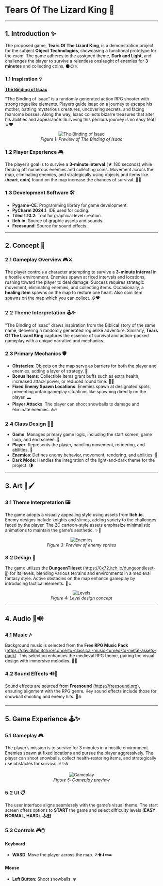 # **Tears Of The Lizard King** 🦎

---

## **1. Introduction** ✨

The proposed game, **Tears Of The Lizard King**, is a demonstration project for the subject **Object Technologies**, showcasing a functional prototype for the exam. The game adheres to the assigned theme, **Dark and Light**, and challenges the player to survive a relentless onslaught of enemies for **3 minutes** and collecting coins. 🌑🌞⚔️

### **1.1 Inspiration** 💡

<ins>**The Binding of Isaac**</ins>

"The Binding of Isaac" is a randomly generated action RPG shooter with strong roguelike elements. Players guide Isaac on a journey to escape his mother, battling mysterious creatures, uncovering secrets, and facing fearsome bosses. Along the way, Isaac collects bizarre treasures that alter his abilities and appearance. Surviving this perilous journey is no easy feat! ⚔️❤

<p align="center">
  <img src="https://github.com/martinrosik/TearsOfTheLizardKing/blob/master/TheBindingofIsaac.jpg" alt="The Binding of Isaac">
  <br>
  <em>Figure 1: Preview of The Binding of Isaac</em>
</p>

### **1.2 Player Experience** 🎮

The player’s goal is to survive a **3-minute interval** (★ 180 seconds) while fending off numerous enemies and collecting coins. Movement across the map, eliminating enemies, and strategically using objects and items like (**heart**, **coin**) found on the map increase the chances of survival. 💪✨

### **1.3 Development Software** 🛠️

- **Pygame-CE**: Programming library for game development.
- **PyCharm 2024.1**: IDE used for coding.
- **Tiled 1.10.2**: Tool for graphical level creation.
- **Itch.io**: Source of graphic assets and sounds.
- **Freesound**: Source for sound effects.

---

## **2. Concept** 🎨

### **2.1 Gameplay Overview** 🎮⚔️

The player controls a character attempting to survive a **3-minute interval** in a hostile environment. Enemies spawn at fixed intervals and locations, rushing toward the player to deal damage. Success requires strategic movement, eliminating enemies, and collecting items. Occasionally, a **healing item** spawns on the map to restore one heart. Also coin item spawns on the map which you can collect. 🪙♥️

### **2.2 Theme Interpretation** 🕹️✨

"The Binding of Isaac" draws inspiration from the Biblical story of the same name, delivering a randomly generated roguelike adventure. Similarly, **Tears Of The Lizard King** captures the essence of survival and action-packed gameplay with a unique narrative and mechanics.

### **2.3 Primary Mechanics** 🛡️

- **Obstacles**: Objects on the map serve as barriers for both the player and enemies, adding a layer of strategy. 🔲
- **Bonus Items**: Collectible items grant buffs such as extra health, increased attack power, or reduced round time. 🎁✨
- **Fixed Enemy Spawn Locations**: Enemies spawn at designated spots, preventing unfair gameplay situations like spawning directly on the player. 🕳️
- **Player Attacks**: The player can shoot snowballs to damage and eliminate enemies. ❄️🔥

### **2.4 Class Design** 🧑‍💻

- **Game**: Manages primary game logic, including the start screen, game loop, and end screen. 🔄
- **Player**: Represents the player, handling movement, rendering, and abilities. 🕺
- **Enemies**: Defines enemy behavior, movement, rendering, and abilities. 👾
- **Dark Mode**: Handles the integration of the light-and-dark theme for the project. 🌗

---

## **3. Art** 🎨🖌️

### **3.1 Theme Interpretation** 🖼️

The game adopts a visually appealing style using assets from **Itch.io**. Enemy designs include knights and slimes, adding variety to the challenges faced by the player. The 2D cartoon-style assets emphasize minimalistic animations to maintain the game’s aesthetic. ✨👑

<p align="center">
  <img src="https://github.com/martinrosik/TearsOfTheLizardKing/blob/master/enemies.png" alt="Enemies">
  <br>
  <em>Figure 3: Preview of enemy sprites</em>
</p>

### **3.2 Design** 🏰

The game utilizes the **DungeonTileset** (https://0x72.itch.io/dungeontileset-ii) for its levels, blending various terrains and environments in a medieval fantasy style. Active obstacles on the map enhance gameplay by introducing tactical elements. 🔲⚔️

<p align="center">
  <img src="https://github.com/martinrosik/TearsOfTheLizardKing/blob/master/levels.png" alt="Levels">
  <br>
  <em>Figure 4: Level design concept</em>
</p>

---

## **4. Audio** 🎵🔊

### **4.1 Music** 🎶

Background music is selected from the **Free RPG Music Pack** (https://davidkbd.itch.io/concerto-classical-music-turned-to-metal-assets-pack). This selection enhances the medieval RPG theme, pairing the visual design with immersive melodies. 🎵🎸

### **4.2 Sound Effects** 🔊🎯

Sound effects are sourced from **Freesound** (https://freesound.org), ensuring alignment with the RPG genre. Key sound effects include those for snowball shooting and enemy hits. 🔪❄️

---

## **5. Game Experience** 🕹️✨

### **5.1 Gameplay** 🎮

The player’s mission is to survive for 3 minutes in a hostile environment. Enemies spawn at fixed locations and pursue the player aggressively. The player can shoot snowballs, collect health-restoring items, and strategically use obstacles for survival. ⚡✨❄️

<p align="center">
  <img src="https://github.com/martinrosik/TearsOfTheLizardKing/blob/master/gameplay.png" alt="Gameplay">
  <br>
  <em>Figure 5: Gameplay preview</em>
</p>

### **5.2 UI** 📋

The user interface aligns seamlessly with the game’s visual theme. The start screen offers options to **START** the game and select difficulty levels (**EASY**, **NORMAL**, **HARD**). 🕹🎛️

### **5.3 Controls** 🎮🖱️

#### **Keyboard**
- **WASD**: Move the player across the map. ↗️⬆️⬇️⬅️➡️

#### **Mouse**
- **Left Button**: Shoot snowballs. ❄️
